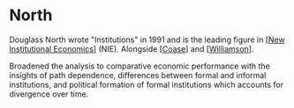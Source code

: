 # North

Douglass North wrote "Institutions" in 1991 and is the leading figure in [[New Institutional Economics]] (NIE). Alongside [[Coase]] and [[Williamson]].

Broadened the analysis to comparative economic performance with the insights of path dependence, differences between formal and informal institutions, and political formation of formal institutions which accounts for divergence over time.

[//begin]: # "Autogenerated link references for markdown compatibility"
[New Institutional Economics]: new-institutional-economics "New Institutional Economics"
[Coase]: coase "Coase"
[Williamson]: williamson "Williamson"
[//end]: # "Autogenerated link references"